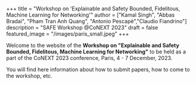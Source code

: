 +++
title = "Workshop on 'Explainable and Safety Bounded, Fidelitous, Machine Learning for Networking'"
author = ["Kamal Singh", "Abbas Bradai", "Pham Tran Anh Quang", "Antonio Pescapè","Claudio Fiandrino"]
description = "SAFE Workshop @CoNEXT 2023"
draft = false
featured_image = "/images/paris_small.jpeg"
+++


Welcome to the website of the **Workshop on "Explainable and Safety Bounded, Fidelitous, Machine Learning for Networking"** to be held as a part of the CoNEXT 2023 conference, Paris, 4 - 7 December, 2023.

You will find here information about how to submit papers, how to come to the workshop, etc.

